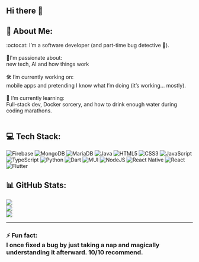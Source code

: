 ## Hi there 👋

## 💫 About Me:
:octocat: I’m a software developer (and part-time bug detective 🐛).<br><br>🌟I'm passionate about:<br> new tech, AI and how things work <br><br>🛠️ I’m currently working on:<br>mobile apps and pretending I know what I’m doing (it’s working… mostly).<br><br>🌱 I’m currently learning:<br>Full-stack dev, Docker sorcery, and how to drink enough water during coding marathons.<br><br>


## 💻 Tech Stack:
![Firebase](https://img.shields.io/badge/firebase-a08021?style=flat&logo=firebase&logoColor=ffcd34) ![MongoDB](https://img.shields.io/badge/MongoDB-%234ea94b.svg?style=flat&logo=mongodb&logoColor=white) ![MariaDB](https://img.shields.io/badge/MariaDB-003545?style=flat&logo=mariadb&logoColor=white) ![Java](https://img.shields.io/badge/java-%23ED8B00.svg?style=flat&logo=openjdk&logoColor=white) ![HTML5](https://img.shields.io/badge/html5-%23E34F26.svg?style=flat&logo=html5&logoColor=white) ![CSS3](https://img.shields.io/badge/css3-%231572B6.svg?style=flat&logo=css3&logoColor=white) ![JavaScript](https://img.shields.io/badge/javascript-%23323330.svg?style=flat&logo=javascript&logoColor=%23F7DF1E) ![TypeScript](https://img.shields.io/badge/typescript-%23007ACC.svg?style=flat&logo=typescript&logoColor=white) ![Python](https://img.shields.io/badge/python-3670A0?style=flat&logo=python&logoColor=ffdd54) ![Dart](https://img.shields.io/badge/dart-%230175C2.svg?style=flat&logo=dart&logoColor=white) ![MUI](https://img.shields.io/badge/MUI-%230081CB.svg?style=flat&logo=mui&logoColor=white) ![NodeJS](https://img.shields.io/badge/node.js-6DA55F?style=flat&logo=node.js&logoColor=white) ![React Native](https://img.shields.io/badge/react_native-%2320232a.svg?style=flat&logo=react&logoColor=%2361DAFB) ![React](https://img.shields.io/badge/react-%2320232a.svg?style=flat&logo=react&logoColor=%2361DAFB) ![Flutter](https://img.shields.io/badge/Flutter-%2302569B.svg?style=flat&logo=Flutter&logoColor=white)

## 📊 GitHub Stats:
![](https://github-readme-stats.vercel.app/api?username=naycmmkyaw&theme=yeblu&hide_border=false&include_all_commits=true&count_private=true)<br/>
![](https://nirzak-streak-stats.vercel.app/?user=naycmmkyaw&theme=yeblu&hide_border=false)<br/>
![](https://github-readme-stats.vercel.app/api/top-langs/?username=naycmmkyaw&theme=yeblu&hide_border=false&include_all_commits=true&count_private=true&layout=compact)

---

### ⚡ Fun fact:<br>I once fixed a bug by just taking a nap and magically understanding it afterward. 10/10 recommend.

<!-- Proudly created with GPRM ( https://gprm.itsvg.in ) -->
